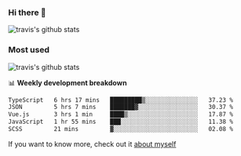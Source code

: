 ### Hi there 👋

<!--
**HondryTravis/HondryTravis** is a ✨ _special_ ✨ repository because its `README.md` (this file) appears on your GitHub profile.

Here are some ideas to get you started:

- 🔭 I’m currently working on ...
- 🌱 I’m currently learning ...
- 👯 I’m looking to collaborate on ...
- 🤔 I’m looking for help with ...
- 💬 Ask me about ...
- 📫 How to reach me: ...
- 😄 Pronouns: ...
- ⚡ Fun fact: ...
-->

![travis's github stats](https://github-readme-stats.vercel.app/api?username=HondryTravis&hide=stars)
### Most used
![travis's github stats](https://github-readme-stats.anuraghazra1.vercel.app/api/top-langs/?username=HondryTravis&layout=compact&hide_title=true)

📊 **Weekly development breakdown**

<!--START_SECTION:waka-->

```txt
TypeScript   6 hrs 17 mins   █████████▒░░░░░░░░░░░░░░░   37.23 %
JSON         5 hrs 7 mins    ███████▓░░░░░░░░░░░░░░░░░   30.37 %
Vue.js       3 hrs 1 min     ████▒░░░░░░░░░░░░░░░░░░░░   17.87 %
JavaScript   1 hr 55 mins    ███░░░░░░░░░░░░░░░░░░░░░░   11.38 %
SCSS         21 mins         ▓░░░░░░░░░░░░░░░░░░░░░░░░   02.08 %
```

<!--END_SECTION:waka-->

If you want to know more, check out it [about myself](https://hondrytravis.github.io/)
